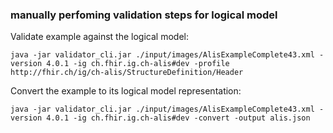 ### manually perfoming validation steps for logical model

Validate example against the logical model:

```
java -jar validator_cli.jar ./input/images/AlisExampleComplete43.xml -version 4.0.1 -ig ch.fhir.ig.ch-alis#dev -profile http://fhir.ch/ig/ch-alis/StructureDefinition/Header
```

Convert the example to its logical model representation:
```
java -jar validator_cli.jar ./input/images/AlisExampleComplete43.xml -version 4.0.1 -ig ch.fhir.ig.ch-alis#dev -convert -output alis.json
```
